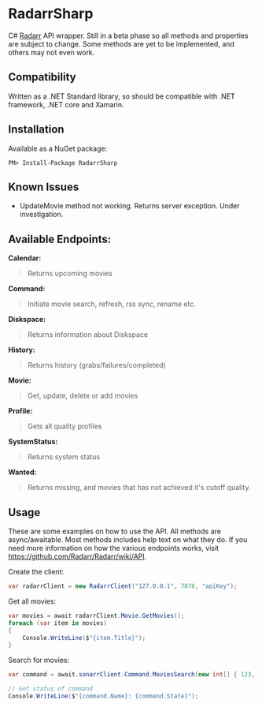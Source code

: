 # RadarrSharp
C# [Radarr](https://radarr.video/) API wrapper. Still in a beta phase so all methods and properties are subject to change. Some methods are yet to be implemented, and others may not even work.

## Compatibility
Written as a .NET Standard library, so should be compatible with .NET framework, .NET core and Xamarin.

## Installation
Available as a NuGet package:
```
PM> Install-Package RadarrSharp
```

## Known Issues
- UpdateMovie method not working. Returns server exception. Under investigation.

## Available Endpoints:
**Calendar:**
>Returns upcoming movies

**Command:**
>Initiate movie search, refresh, rss sync, rename etc.

**Diskspace:**
>Returns information about Diskspace

**History:**
>Returns history (grabs/failures/completed)

**Movie:**
>Get, update, delete or add movies

**Profile:**
>Gets all quality profiles

**SystemStatus:**
>Returns system status

**Wanted:**
>Returns missing, and movies that has not achieved it's cutoff quality.

## Usage
These are some examples on how to use the API. All methods are async/awaitable. Most methods includes help text on what they do. If you need more information on how the various endpoints works, visit https://github.com/Radarr/Radarr/wiki/API.

Create the client:
```c#
var radarrClient = new RadarrClient("127.0.0.1", 7878, "apiKey");
```

Get all movies:
```c#
var movies = await radarrClient.Movie.GetMovies();
foreach (var item in movies)
{
    Console.WriteLine($"{item.Title}");
}
```

Search for movies:
```c#
var command = await.sonarrClient.Command.MoviesSearch(new int[] { 123, 456, 789 });

// Get status of command
Console.WriteLine($"{command.Name}: {command.State}");
```
